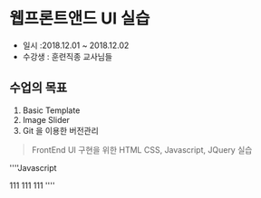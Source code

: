 # 웹프론트앤드 UI 실습

* 일시 :2018.12.01 ~ 2018.12.02
* 수강생 :  훈련직종 교사님들

## 수업의 목표
1. Basic Template
2. Image Slider
3. Git 을 이용한 버전관리

> FrontEnd UI 구현을 위한 HTML
CSS, Javascript, JQuery 실습

''''Javascript

111
111
111
''''

